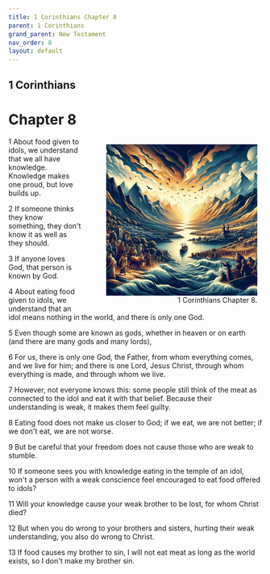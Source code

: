 ```yaml
---
title: 1 Corinthians Chapter 8
parent: 1 Corinthians
grand_parent: New Testament
nav_order: 8
layout: default
---
```


## 1 Corinthians

# Chapter 8

<figure style="float: right; margin-right: 10px;">
    <img src="/assets/Image/1 Corinthians/500/8.jpg" alt="1 Corinthians Chapter 8" style="width: 300px; height: 300px; float: right;padding-left: 10px;"/>
    <figcaption style="clear: both;text-align: right;">1 Corinthians Chapter 8.</figcaption>
</figure>
1 About food given to idols, we understand that we all have knowledge. Knowledge makes one proud, but love builds up.

2 If someone thinks they know something, they don't know it as well as they should.

3 If anyone loves God, that person is known by God.

4 About eating food given to idols, we understand that an idol means nothing in the world, and there is only one God.

5 Even though some are known as gods, whether in heaven or on earth (and there are many gods and many lords),

6 For us, there is only one God, the Father, from whom everything comes, and we live for him; and there is one Lord, Jesus Christ, through whom everything is made, and through whom we live.

7 However, not everyone knows this: some people still think of the meat as connected to the idol and eat it with that belief. Because their understanding is weak, it makes them feel guilty.

8 Eating food does not make us closer to God; if we eat, we are not better; if we don't eat, we are not worse.

9 But be careful that your freedom does not cause those who are weak to stumble.

10 If someone sees you with knowledge eating in the temple of an idol, won't a person with a weak conscience feel encouraged to eat food offered to idols?

11 Will your knowledge cause your weak brother to be lost, for whom Christ died?

12 But when you do wrong to your brothers and sisters, hurting their weak understanding, you also do wrong to Christ.

13 If food causes my brother to sin, I will not eat meat as long as the world exists, so I don't make my brother sin.


